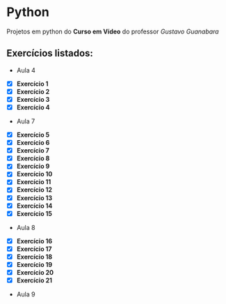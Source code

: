 # Python 
 Projetos em python do **Curso em Vídeo** do professor *Gustavo Guanabara*
 
 ## Exercícios listados:
 
 * Aula 4
 - [x] **Exercício 1**
 - [x] **Exercício 2**
 - [x] **Exercício 3**
 - [x] **Exercício 4**
 
 * Aula 7
 - [x] **Exercício 5**
 - [x] **Exercício 6**
 - [x] **Exercício 7**
 - [x] **Exercício 8**
 - [x] **Exercício 9**
 - [x] **Exercício 10**
 - [x] **Exercício 11**
 - [x] **Exercício 12**
 - [x] **Exercício 13**
 - [x] **Exercício 14**
 - [x] **Exercício 15** 
 
  * Aula 8
 - [x] **Exercício 16**
 - [x] **Exercício 17**
 - [x] **Exercício 18**
 - [x] **Exercício 19**
 - [x] **Exercício 20**
 - [x] **Exercício 21**

  * Aula 9
